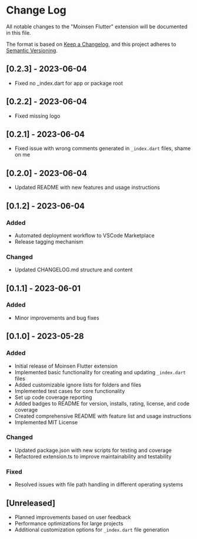 # Change Log

All notable changes to the "Moinsen Flutter" extension will be documented in this file.

The format is based on [Keep a Changelog](https://keepachangelog.com/en/1.0.0/),
and this project adheres to [Semantic Versioning](https://semver.org/spec/v2.0.0.html).

## [0.2.3] - 2023-06-04
 - Fixed no _index.dart for app or package root

## [0.2.2] - 2023-06-04
 - Fixed missing logo

## [0.2.1] - 2023-06-04
- Fixed issue with wrong comments generated in `_index.dart` files, shame on me

## [0.2.0] - 2023-06-04
- Updated README with new features and usage instructions

## [0.1.2] - 2023-06-04

### Added
- Automated deployment workflow to VSCode Marketplace
- Release tagging mechanism

### Changed
- Updated CHANGELOG.md structure and content

## [0.1.1] - 2023-06-01

### Added
- Minor improvements and bug fixes

## [0.1.0] - 2023-05-28

### Added
- Initial release of Moinsen Flutter extension
- Implemented basic functionality for creating and updating `_index.dart` files
- Added customizable ignore lists for folders and files
- Implemented test cases for core functionality
- Set up code coverage reporting
- Added badges to README for version, installs, rating, license, and code coverage
- Created comprehensive README with feature list and usage instructions
- Implemented MIT License

### Changed
- Updated package.json with new scripts for testing and coverage
- Refactored extension.ts to improve maintainability and testability

### Fixed
- Resolved issues with file path handling in different operating systems

## [Unreleased]
- Planned improvements based on user feedback
- Performance optimizations for large projects
- Additional customization options for `_index.dart` file generation